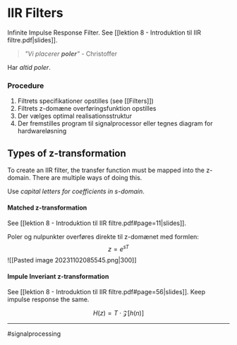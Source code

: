 # IIR Filters
Infinite Impulse Response Filter. See [[lektion 8 - Introduktion til IIR filtre.pdf|slides]].

> *"Vi placerer **poler**"*
> \- Christoffer

Har *altid poler*.

### Procedure
1. Filtrets specifikationer opstilles (see [[Filters]])
2. Filtrets z-domæne overføringsfunktion opstilles
3. Der vælges optimal realisationsstruktur
4. Der fremstilles program til signalprocessor eller tegnes diagram for hardwareløsning

## Types of z-transformation
To create an IIR filter, the transfer function must be mapped into the z-domain. There are multiple ways of doing this.

Use *capital letters for coefficients in $s$-domain*.
#### Matched z-transformation
See [[lektion 8 - Introduktion til IIR filtre.pdf#page=11|slides]].

Poler og nulpunkter overføres direkte til z-domænet med formlen:
$$z = e^{sT}$$
![[Pasted image 20231102085545.png|300]]

#### Impule Inveriant z-transformation
See [[lektion 8 - Introduktion til IIR filtre.pdf#page=56|slides]]. Keep impulse response the same.

$$H(z) = T \cdot \mathcal{Z}[h(n)]$$


---
#signalprocessing